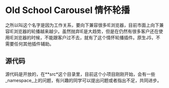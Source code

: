 # Old School Carousel 情怀轮播

之所以叫这个名字是因为工作关系，要向下兼容很多IE浏览器，目前市面上向下兼容IE浏览器的轮播越来越少。虽然抛弃IE是大趋势，但是在仍然有很多客户还在使用IE浏览器的时候，不能跟客户过不去，就有了这个情怀轮播插件。原生JS，不需要任何其他插件辅助。

## 源代码

源代码是开放的，在**src*这个目录里，目前这个小项目刚刚开始，会有一些_namespace_上的问题，有兴趣的同学可以提出问题或者指出不足，共同进步。
